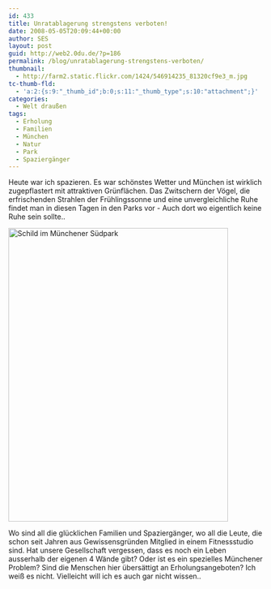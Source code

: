 ```yaml
---
id: 433
title: Unratablagerung strengstens verboten!
date: 2008-05-05T20:09:44+00:00
author: SES
layout: post
guid: http://web2.0du.de/?p=186
permalink: /blog/unratablagerung-strengstens-verboten/
thumbnail:
  - http://farm2.static.flickr.com/1424/546914235_81320cf9e3_m.jpg
tc-thumb-fld:
  - 'a:2:{s:9:"_thumb_id";b:0;s:11:"_thumb_type";s:10:"attachment";}'
categories:
  - Welt draußen
tags:
  - Erholung
  - Familien
  - München
  - Natur
  - Park
  - Spaziergänger
---
```

Heute war ich spazieren. Es war schönstes Wetter und München ist wirklich zugepflastert mit attraktiven Grünflächen. Das Zwitschern der Vögel, die erfrischenden Strahlen der Frühlingssonne und eine unvergleichliche Ruhe findet man in diesen Tagen in den Parks vor - Auch dort wo eigentlich keine Ruhe sein sollte..

<img loading="lazy" src="http://www.rocket-turtle.de/images/uploads/sonstiges/schild.jpg" alt="Schild im Münchener Südpark" width="434" height="579" />

Wo sind all die glücklichen Familien und Spaziergänger, wo all die Leute, die schon seit Jahren aus Gewissensgründen Mitglied in einem Fitnessstudio sind. Hat unsere Gesellschaft vergessen, dass es noch ein Leben ausserhalb der eigenen 4 Wände gibt? Oder ist es ein spezielles Münchener Problem? Sind die Menschen hier übersättigt an Erholungsangeboten? Ich weiß es nicht. Vielleicht will ich es auch gar nicht wissen..
